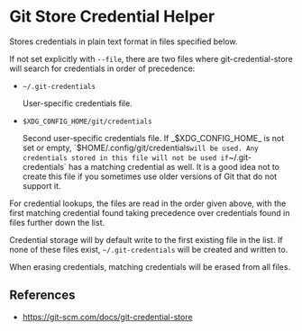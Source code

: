 # Git Store Credential Helper

Stores credentials in plain text format in files specified below.

If not set explicitly with `--file`, there are two files where git-credential-store will search for credentials in order of precedence:

- `~/.git-credentials`
	 
	User-specific credentials file.

- `$XDG_CONFIG_HOME/git/credentials`
	
	Second user-specific credentials file. If _$XDG_CONFIG_HOME_ is not set or empty, `$HOME/.config/git/credentials` will be used. Any credentials stored in this file will not be used if `~/.git-credentials` has a matching credential as well. It is a good idea not to create this file if you sometimes use older versions of Git that do not support it.

For credential lookups, the files are read in the order given above, with the first matching credential found taking precedence over credentials found in files further down the list.

Credential storage will by default write to the first existing file in the list. If none of these files exist, `~/.git-credentials` will be created and written to.

When erasing credentials, matching credentials will be erased from all files.

## References

- https://git-scm.com/docs/git-credential-store
